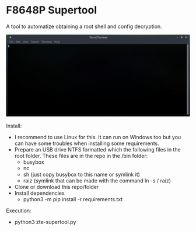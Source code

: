 # F8648P Supertool

A tool to automatize obtaining a root shell and config decryption.

![demo](demo.gif)

Install:

- I recommend to use Linux for this. It can run on Windows too but you can have some troubles when installing some requirements.
- Prepare an USB drive NTFS formatted which the following files in the root folder. These files are in the repo in the /bin folder:
    - busybox
    - nc 
    - sh (just copy busybox to this name or symlink it)
    - raiz (symlink that can be made with the command ln -s / raiz)
- Clone or download this repo/folder
- Install dependencies
    - python3 -m pip install -r requirements.txt

Execution:

- python3 zte-supertool.py




